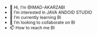 - 👋 Hi, I’m @IMAD-AKARZABI
- 👀 I’m interested in JAVA ANDOID STUDIO
- 🌱 I’m currently learning BI
- 💞️ I’m looking to collaborate on BI
- 📫 How to reach me BI

<!---
IMAD-AKARZABI/IMAD-AKARZABI is a ✨ special ✨ repository because its `README.md` (this file) appears on your GitHub profile.
You can click the Preview link to take a look at your changes.
--->
